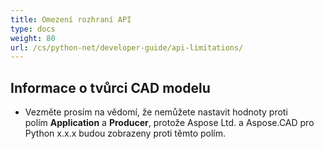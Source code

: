 ```yaml
---
title: Omezení rozhraní API
type: docs
weight: 80
url: /cs/python-net/developer-guide/api-limitations/
---
```


## **Informace o tvůrci CAD modelu**
- Vezměte prosím na vědomí, že nemůžete nastavit hodnoty proti polím **Application** a **Producer**, protože Aspose Ltd. a Aspose.CAD pro Python x.x.x budou zobrazeny proti těmto polím.
